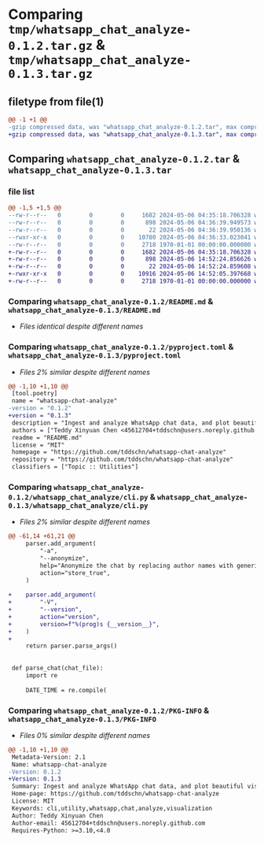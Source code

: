 # Comparing `tmp/whatsapp_chat_analyze-0.1.2.tar.gz` & `tmp/whatsapp_chat_analyze-0.1.3.tar.gz`

## filetype from file(1)

```diff
@@ -1 +1 @@
-gzip compressed data, was "whatsapp_chat_analyze-0.1.2.tar", max compression
+gzip compressed data, was "whatsapp_chat_analyze-0.1.3.tar", max compression
```

## Comparing `whatsapp_chat_analyze-0.1.2.tar` & `whatsapp_chat_analyze-0.1.3.tar`

### file list

```diff
@@ -1,5 +1,5 @@
--rw-r--r--   0        0        0     1682 2024-05-06 04:35:18.706328 whatsapp_chat_analyze-0.1.2/README.md
--rw-r--r--   0        0        0      898 2024-05-06 04:36:39.949573 whatsapp_chat_analyze-0.1.2/pyproject.toml
--rw-r--r--   0        0        0       22 2024-05-06 04:36:39.950136 whatsapp_chat_analyze-0.1.2/whatsapp_chat_analyze/__init__.py
--rwxr-xr-x   0        0        0    10780 2024-05-06 04:36:33.023041 whatsapp_chat_analyze-0.1.2/whatsapp_chat_analyze/cli.py
--rw-r--r--   0        0        0     2718 1970-01-01 00:00:00.000000 whatsapp_chat_analyze-0.1.2/PKG-INFO
+-rw-r--r--   0        0        0     1682 2024-05-06 04:35:18.706328 whatsapp_chat_analyze-0.1.3/README.md
+-rw-r--r--   0        0        0      898 2024-05-06 14:52:24.856626 whatsapp_chat_analyze-0.1.3/pyproject.toml
+-rw-r--r--   0        0        0       22 2024-05-06 14:52:24.859608 whatsapp_chat_analyze-0.1.3/whatsapp_chat_analyze/__init__.py
+-rwxr-xr-x   0        0        0    10916 2024-05-06 14:52:05.397668 whatsapp_chat_analyze-0.1.3/whatsapp_chat_analyze/cli.py
+-rw-r--r--   0        0        0     2718 1970-01-01 00:00:00.000000 whatsapp_chat_analyze-0.1.3/PKG-INFO
```

### Comparing `whatsapp_chat_analyze-0.1.2/README.md` & `whatsapp_chat_analyze-0.1.3/README.md`

 * *Files identical despite different names*

### Comparing `whatsapp_chat_analyze-0.1.2/pyproject.toml` & `whatsapp_chat_analyze-0.1.3/pyproject.toml`

 * *Files 2% similar despite different names*

```diff
@@ -1,10 +1,10 @@
 [tool.poetry]
 name = "whatsapp-chat-analyze"
-version = "0.1.2"
+version = "0.1.3"
 description = "Ingest and analyze WhatsApp chat data, and plot beautiful visualizations."
 authors = ["Teddy Xinyuan Chen <45612704+tddschn@users.noreply.github.com>"]
 readme = "README.md"
 license = "MIT"
 homepage = "https://github.com/tddschn/whatsapp-chat-analyze"
 repository = "https://github.com/tddschn/whatsapp-chat-analyze"
 classifiers = ["Topic :: Utilities"]
```

### Comparing `whatsapp_chat_analyze-0.1.2/whatsapp_chat_analyze/cli.py` & `whatsapp_chat_analyze-0.1.3/whatsapp_chat_analyze/cli.py`

 * *Files 2% similar despite different names*

```diff
@@ -61,14 +61,21 @@
     parser.add_argument(
         "-a",
         "--anonymize",
         help="Anonymize the chat by replacing author names with generic names",
         action="store_true",
     )
 
+    parser.add_argument(
+        "-V",
+        "--version",
+        action="version",
+        version=f"%(prog)s {__version__}",
+    )
+
     return parser.parse_args()
 
 
 def parse_chat(chat_file):
     import re
 
     DATE_TIME = re.compile(
```

### Comparing `whatsapp_chat_analyze-0.1.2/PKG-INFO` & `whatsapp_chat_analyze-0.1.3/PKG-INFO`

 * *Files 0% similar despite different names*

```diff
@@ -1,10 +1,10 @@
 Metadata-Version: 2.1
 Name: whatsapp-chat-analyze
-Version: 0.1.2
+Version: 0.1.3
 Summary: Ingest and analyze WhatsApp chat data, and plot beautiful visualizations.
 Home-page: https://github.com/tddschn/whatsapp-chat-analyze
 License: MIT
 Keywords: cli,utility,whatsapp,chat,analyze,visualization
 Author: Teddy Xinyuan Chen
 Author-email: 45612704+tddschn@users.noreply.github.com
 Requires-Python: >=3.10,<4.0
```

